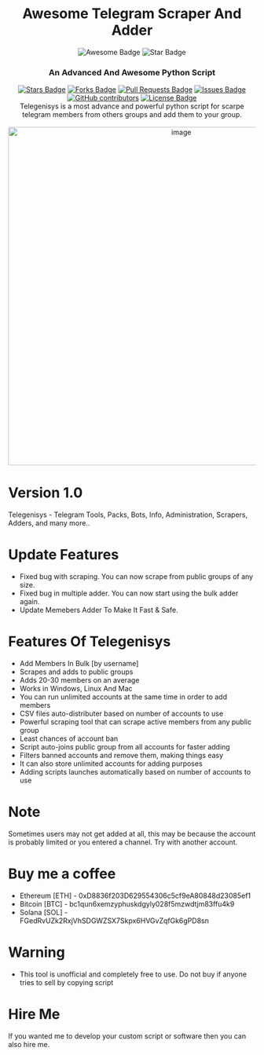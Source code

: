 <h1 align="center">Awesome Telegram Scraper And Adder </h1>
<div align="center">
<img src="https://cdn.rawgit.com/sindresorhus/awesome/d7305f38d29fed78fa85652e3a63e154dd8e8829/media/badge.svg" alt="Awesome Badge"/>
<img src="https://img.shields.io/static/v1?label=%F0%9F%8C%9F&message=If%20Useful&style=style=flat&color=BC4E99" alt="Star Badge"/>
<br>
<b><h3>An Advanced And Awesome Python Script</h3></b>
<a href="https://github.com/TgSmmServices/Telegenisys-Pro"><img src="https://img.shields.io/github/stars/TgSmmServices/Telegenisys-Pro" alt="Stars Badge"/></a>
<a href="https://github.com/TgSmmServices/Telegenisys-Pro/network/members"><img src="https://img.shields.io/github/forks/TgSmmServices/Telegenisys-Pro" alt="Forks Badge"/></a>
<a href="https://github.com/TgSmmServices/Telegenisys-Pro/pulls"><img src="https://img.shields.io/github/issues-pr/TgSmmServices/Telegenisys-Pro" alt="Pull Requests Badge"/></a>
<a href="https://github.com/TgSmmServices/Telegenisys-Pro/issues"><img src="https://img.shields.io/github/issues/TgSmmServices/Telegenisys-Pro" alt="Issues Badge"/></a>
<a href="https://github.com/TgSmmServices/Telegenisys-Pro/graphs/contributors"><img alt="GitHub contributors" src="https://img.shields.io/github/contributors/TgSmmServices/Telegenisys-Pro?color=2b9348"></a>
<a href="https://github.com/TgSmmServices/Telegenisys-Pro/blob/master/"><img src="https://img.shields.io/github/license/TgSmmServices/Telegenisys-Pro?color=2b9348" alt="License Badge"/></a>
<br>
Telegenisys is a most advance and powerful python script for scarpe telegram members from others groups and add them to your group.

<div align="center">
<br>
<img width="689" alt="image" src="https://github.com/TgSmmServices/Telegenisys-Pro/blob/main/Telegenisys.png">
</div>
<div align="left">

# Version 1.0

Telegenisys - Telegram Tools, Packs, Bots, Info, Administration, Scrapers, Adders, and many more..

# Update Features

- Fixed bug with scraping. You can now scrape from public groups of any size.
- Fixed bug in multiple adder. You can now start using the bulk adder again.
- Update Memebers Adder To Make It Fast & Safe.
# Features Of Telegenisys

* Add Members In Bulk [by username]
* Scrapes and adds to public groups
* Adds 20-30 members on an average
* Works in Windows, Linux And Mac
* You can run unlimited accounts at the same time in order to add members
* CSV files auto-distributer based on number of accounts to use
* Powerful scraping tool that can scrape active members from any public group
* Least chances of account ban
* Script auto-joins public group from all accounts for faster adding
* Filters banned accounts and remove them, making things easy
* It can also store unlimited accounts for adding purposes
* Adding scripts launches automatically based on number of accounts to use

# Note

Sometimes users may not get added at all, this may be because the account is probably limited or you entered a channel. Try with another account. 

# Buy me a coffee

* Ethereum [ETH] - 0xD8836f203D629554306c5cf9eA80848d23085ef1
* Bitcoin [BTC] - bc1qun6xemzyphuskdgyly028f5mzwdtjm83ffu4k9
* Solana [SOL] - FGedRvUZk2RxjVhSDGWZSX7Skpx6HVGvZqfGk6gPD8sn

# Warning

* This tool is unofficial and completely free to use. Do not buy if anyone tries to sell by copying script
 
# Hire Me
  
If you wanted me to develop your custom script or software then you can also hire me.
  </div>
